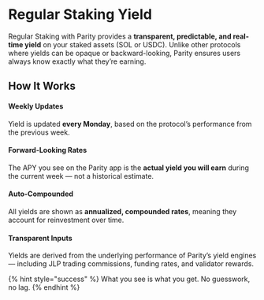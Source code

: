# Regular Staking Yield

Regular Staking with Parity provides a **transparent, predictable, and real-time yield** on your staked assets (SOL or USDC). Unlike other protocols where yields can be opaque or backward-looking, Parity ensures users always know exactly what they’re earning.

## How It Works

#### Weekly Updates

Yield is updated **every Monday**, based on the protocol’s performance from the previous week.

#### Forward-Looking Rates

The APY you see on the Parity app is the **actual yield you will earn** during the current week — not a historical estimate.

#### Auto-Compounded

All yields are shown as **annualized, compounded rates**, meaning they account for reinvestment over time.

#### Transparent Inputs

Yields are derived from the underlying performance of Parity’s yield engines — including JLP trading commissions, funding rates, and validator rewards.

{% hint style="success" %}
What you see is what you get. No guesswork, no lag.
{% endhint %}
